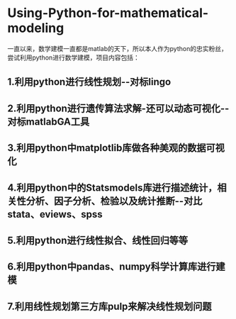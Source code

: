 ﻿# Using-Python-for-mathematical-modeling
一直以来，数学建模一直都是matlab的天下，所以本人作为python的忠实粉丝，尝试利用python进行数学建模，项目内容包括：
## 1.利用python进行线性规划--对标lingo
## 2.利用python进行遗传算法求解-还可以动态可视化--对标matlabGA工具
## 3.利用python中matplotlib库做各种美观的数据可视化
## 4.利用python中的Statsmodels库进行描述统计，相关性分析、因子分析、检验以及统计推断--对比stata、eviews、spss
## 5.利用python进行线性拟合、线性回归等等
## 6.利用python中pandas、numpy科学计算库进行建模
## 7.利用线性规划第三方库pulp来解决线性规划问题
